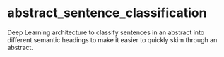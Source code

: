 # abstract_sentence_classification
Deep Learning architecture to classify sentences in an abstract into different semantic headings to make it easier to quickly skim through an abstract.
